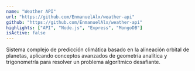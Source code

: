 ```yaml
---
name: "Weather API"
url: "https://github.com/EnmanuelAlx/weather-api"
github: "https://github.com/EnmanuelAlx/weather-api"
highlights: ["API", "Node.js", "Express", "MongoDB"]
isActive: false
---
```


Sistema complejo de predicción climática basado en la alineación orbital de planetas, aplicando conceptos avanzados de geometría analítica y trigonometría para resolver un problema algorítmico desafiante.